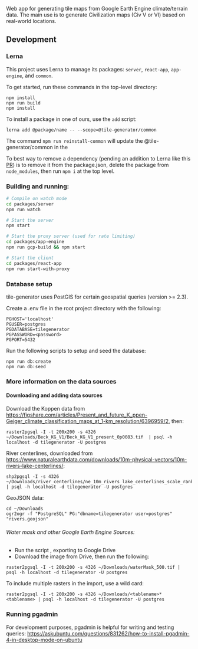 Web app for generating tile maps from Google Earth Engine climate/terrain data. The main use is to generate Civilization maps (Civ V or VI) based on real-world locations.

## Development

### Lerna

This project uses Lerna to manage its packages: `server`, `react-app`, `app-engine`, and `common`.

To get started, run these commands in the top-level directory:

```
npm install
npm run build
npm install
```

To install a package in one of ours, use the `add` script:

```
lerna add @package/name -- --scope=@tile-generator/common
```

The command `npm run reinstall-common` will update the @tile-generator/common in the

To best way to remove a dependency (pending an addition to Lerna like this [PR](https://github.com/lerna/lerna/issues/1886)) is to remove it from the package.json, delete the package from `node_modules`, then run `npm i` at the top level.

### Building and running:

```sh
# Compile on watch mode
cd packages/server
npm run watch
```

```sh
# Start the server
npm start
```

```sh
# Start the proxy server (used for rate limiting)
cd packages/app-engine
npm run gcp-build && npm start
```

```sh
# Start the client
cd packages/react-app
npm run start-with-proxy
```

### Database setup

tile-generator uses PostGIS for certain geospatial queries (version >= 2.3).

Create a .env file in the root project directory with the following:

```
PGHOST='localhost'
PGUSER=postgres
PGDATABASE=tilegenerator
PGPASSWORD=<password>
PGPORT=5432
```

Run the following scripts to setup and seed the database:

```
npm run db:create
npm run db:seed
```

### More information on the data sources

#### Downloading and adding data sources

Download the Koppen data from https://figshare.com/articles/Present_and_future_K_ppen-Geiger_climate_classification_maps_at_1-km_resolution/6396959/2, then:

```
raster2pgsql -I -t 200x200 -s 4326 ~/Downloads/Beck_KG_V1/Beck_KG_V1_present_0p0083.tif  | psql -h localhost -d tilegenerator -U postgres
```

River centerlines, downloaded from https://www.naturalearthdata.com/downloads/10m-physical-vectors/10m-rivers-lake-centerlines/:

```
shp2pgsql -I -s 4326 ~/Downloads/river_centerlines/ne_10m_rivers_lake_centerlines_scale_rank.shp | psql -h localhost -d tilegenerator -U postgres
```

GeoJSON data:

```
cd ~/Downloads
ogr2ogr -f "PostgreSQL" PG:"dbname=tilegenerator user=postgres" "rivers.geojson"
```

###### Water mask and other Google Earth Engine Sources:

- Run the script [](https://code.earthengine.google.com/67d5310441e9d02d8e630167d87f5070), exporting to Google Drive
- Download the image from Drive, then run the following:

```
raster2pgsql -I -t 200x200 -s 4326 ~/Downloads/waterMask_500.tif | psql -h localhost -d tilegenerator -U postgres
```

To include multiple rasters in the import, use a wild card:

```
raster2pgsql -I -t 200x200 -s 4326 ~/Downloads/<tablename>* <tablename> | psql -h localhost -d tilegenerator -U postgres
```

### Running pgadmin

For development purposes, pgadmin is helpful for writing and testing queries:
https://askubuntu.com/questions/831262/how-to-install-pgadmin-4-in-desktop-mode-on-ubuntu
